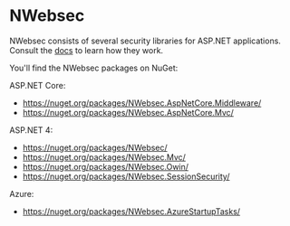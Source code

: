 # NWebsec
NWebsec consists of several security libraries for ASP.NET applications. Consult the [docs](https://docs.nwebsec.com/) to learn how they work.

You'll find the NWebsec packages on NuGet:

ASP.NET Core:

* <https://nuget.org/packages/NWebsec.AspNetCore.Middleware/>
* <https://nuget.org/packages/NWebsec.AspNetCore.Mvc/>

ASP.NET 4:

* <https://nuget.org/packages/NWebsec/>
* <https://nuget.org/packages/NWebsec.Mvc/>
* <https://nuget.org/packages/NWebsec.Owin/>
* <https://nuget.org/packages/NWebsec.SessionSecurity/>

Azure:

* <https://nuget.org/packages/NWebsec.AzureStartupTasks/>
